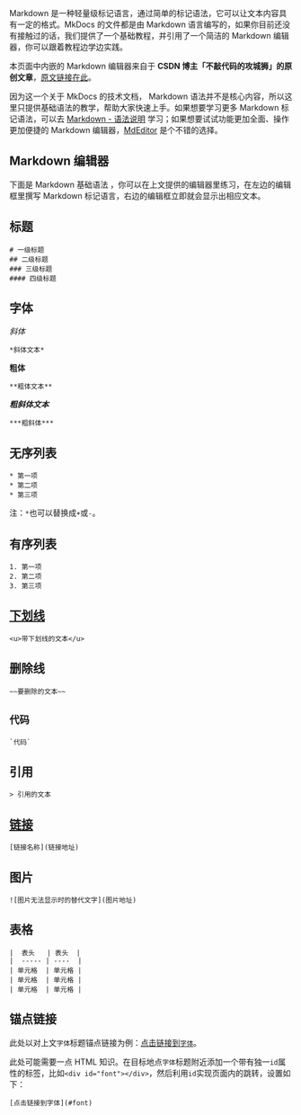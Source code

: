Markdown 是一种轻量级标记语言，通过简单的标记语法，它可以让文本内容具有一定的格式。MkDocs 的文件都是由 Markdown 语言编写的，如果你目前还没有接触过的话，我们提供了一个基础教程，并引用了一个简洁的 Markdown 编辑器，你可以跟着教程边学边实践。

本页面中内嵌的 Markdown 编辑器来自于 **CSDN 博主「不敲代码的攻城狮」的原创文章**，[原文链接在此](https://blog.csdn.net/qq_34845394/article/details/85130234)。

因为这一个关于 MkDocs 的技术文档， Markdown 语法并不是核心内容，所以这里只提供基础语法的教学，帮助大家快速上手。如果想要学习更多 Markdown 标记语法，可以去 [Markdown - 语法说明](http://www.markdown.cn/) 学习；如果想要试试功能更加全面、操作更加便捷的 Markdown 编辑器，[MdEditor](https://www.mdeditor.com/) 是个不错的选择。

## Markdown 编辑器



下面是 Markdown 基础语法 ，你可以在上文提供的编辑器里练习，在左边的编辑框里撰写 Markdown 标记语言，右边的编辑框立即就会显示出相应文本。
## 标题
```
# 一级标题
## 二级标题
### 三级标题
#### 四级标题
```

<div id="font"></div>

## 字体 
*斜体*
```
*斜体文本*
```

**粗体**
```
**粗体文本**
``` 

***粗斜体文本***
```
***粗斜体***
```

## 无序列表
```
* 第一项
* 第二项
* 第三项
```
注：`*`也可以替换成`+`或`-`。

## 有序列表
```
1. 第一项
2. 第二项
3. 第三项
```

## <u>下划线</u>
```
<u>带下划线的文本</u>
```

## 删除线
```
~~要删除的文本~~
```

## `代码`
```
`代码`
```

## 引用
```
> 引用的文本
```

## [链接]()
```
[链接名称](链接地址)
```

## 图片
```
![图片无法显示时的替代文字](图片地址)
```

## 表格
```
|  表头   | 表头  |
|  ----- | ----  |
| 单元格  | 单元格 |
| 单元格  | 单元格 |
| 单元格  | 单元格 |

```

## 锚点链接
此处以对上文`字体`标题锚点链接为例：[点击链接到`字体`](#font)。

此处可能需要一点 HTML 知识。在目标地点`字体`标题附近添加一个带有独一`id`属性的标签，比如`<div id="font"></div>`，然后利用`id`实现页面内的跳转，设置如下：
```
[点击链接到字体](#font)
```